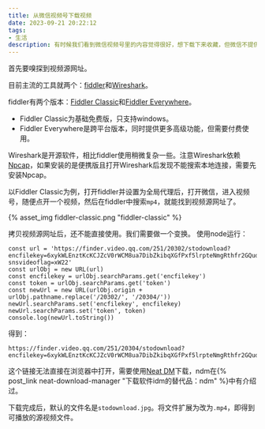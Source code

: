 ```yaml
---
title: 从微信视频号下载视频
date: 2023-09-21 20:22:12
tags:
- 生活
description: 有时候我们看到微信视频号里的内容觉得很好，想下载下来收藏，但微信不提供下载功能，此时我们可以这样做。
---
```

首先要嗅探到视频源网址。

目前主流的工具就两个：[fiddler](https://www.telerik.com/fiddler)和[Wireshark](https://www.wireshark.org/)。

fiddler有两个版本：[Fiddler Classic](https://www.telerik.com/fiddler/fiddler-classic)和[Fiddler Everywhere](https://www.telerik.com/fiddler/fiddler-everywhere)。
- Fiddler Classic为基础免费版，只支持windows。
- Fiddler Everywhere是跨平台版本，同时提供更多高级功能，但需要付费使用。

Wireshark是开源软件，相比fiddler使用稍微复杂一些。注意Wireshark依赖[Npcap](https://npcap.com/#download)，如果安装的是便携版且打开Wireshark后发现不能搜索本地连接，需要先安装Npcap。

以Fiddler Classic为例，打开fiddler并设置为全局代理后，打开微信，进入视频号，随便点开一个视频，然后在fiddler中搜索`mp4`，就能找到视频源网址了。

{% asset_img fiddler-classic.png "fiddler-classic" %}

拷贝视频源网址后，还不能直接使用。我们需要做一个变换。
使用node运行：
```javascrypt
const url = 'https://finder.video.qq.com/251/20302/stodownload?encfilekey=6xykWLEnztKcKCJZcV0rWCM8ua7DibZkibqXGfPxf5lrpteNmgRthfr2GQudfV22yAlrjd5JVdib1lLRz9QBeXjY07iaHiaTItxv0eicXE3tOic4Sh8OB8icvTPUk44BZ5oI4y5uHIS1PIeetIjrEHY3m7SciavGDEV4BYXEBoqfm0ibNf2Ec&a=1&bizid=1023&dotrans=0&hy=SH&idx=1&m=ddc7922f4d11bd65d29ebc8a6ad2ec39&upid=500210&web=1&token=cztXnd9GyrEIlJgJcWcYuc4ekicWAGNRz4YXMsykxia1qQUS0rRYe3VKQZj3Jxjs51VFJwTzbXxMGmBdMicGlrcDbzIUica8qiaiazyYczBZFMLXCkXktLM8ZlSicyic7aHjy7vO&ctsc=140&extg=8f002e&svrbypass=AAuL%2FQsFAAABAAAAAABel4eromOcsAfhIz8MZRAAAADnaHZTnGbFfAj9RgZXfw6VeMtIx2sjOPIJzNMM20%2BQjuNloyBpYTjR1oiktX9dih8%3D&svrnonce=1695301411&fexam=1&X-snsvideoflag=xW22'
const urlObj = new URL(url)
const encfilekey = urlObj.searchParams.get('encfilekey')
const token = urlObj.searchParams.get('token')
const newUrl = new URL(urlObj.origin + urlObj.pathname.replace('/20302/', '/20304/'))
newUrl.searchParams.set('encfilekey', encfilekey)
newUrl.searchParams.set('token', token)
console.log(newUrl.toString())
```
得到：
```url
https://finder.video.qq.com/251/20304/stodownload?encfilekey=6xykWLEnztKcKCJZcV0rWCM8ua7DibZkibqXGfPxf5lrpteNmgRthfr2GQudfV22yAlrjd5JVdib1lLRz9QBeXjY07iaHiaTItxv0eicXE3tOic4Sh8OB8icvTPUk44BZ5oI4y5uHIS1PIeetIjrEHY3m7SciavGDEV4BYXEBoqfm0ibNf2Ec&token=cztXnd9GyrEIlJgJcWcYuc4ekicWAGNRz4YXMsykxia1qQUS0rRYe3VKQZj3Jxjs51VFJwTzbXxMGmBdMicGlrcDbzIUica8qiaiazyYczBZFMLXCkXktLM8ZlSicyic7aHjy7vO
```

这个链接无法直接在浏览器中打开，需要使用[Neat DM](https://www.neatdownloadmanager.com/)下载，ndm在{% post_link neat-download-manager "下载软件idm的替代品：ndm" %}中有介绍过。

下载完成后，默认的文件名是`stodownload.jpg`。将文件扩展为改为`.mp4`，即得到可播放的源视频文件。
